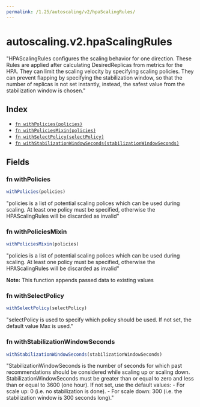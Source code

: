 ```yaml
---
permalink: /1.25/autoscaling/v2/hpaScalingRules/
---
```


# autoscaling.v2.hpaScalingRules

"HPAScalingRules configures the scaling behavior for one direction. These Rules are applied after calculating DesiredReplicas from metrics for the HPA. They can limit the scaling velocity by specifying scaling policies. They can prevent flapping by specifying the stabilization window, so that the number of replicas is not set instantly, instead, the safest value from the stabilization window is chosen."

## Index

* [`fn withPolicies(policies)`](#fn-withpolicies)
* [`fn withPoliciesMixin(policies)`](#fn-withpoliciesmixin)
* [`fn withSelectPolicy(selectPolicy)`](#fn-withselectpolicy)
* [`fn withStabilizationWindowSeconds(stabilizationWindowSeconds)`](#fn-withstabilizationwindowseconds)

## Fields

### fn withPolicies

```ts
withPolicies(policies)
```

"policies is a list of potential scaling polices which can be used during scaling. At least one policy must be specified, otherwise the HPAScalingRules will be discarded as invalid"

### fn withPoliciesMixin

```ts
withPoliciesMixin(policies)
```

"policies is a list of potential scaling polices which can be used during scaling. At least one policy must be specified, otherwise the HPAScalingRules will be discarded as invalid"

**Note:** This function appends passed data to existing values

### fn withSelectPolicy

```ts
withSelectPolicy(selectPolicy)
```

"selectPolicy is used to specify which policy should be used. If not set, the default value Max is used."

### fn withStabilizationWindowSeconds

```ts
withStabilizationWindowSeconds(stabilizationWindowSeconds)
```

"StabilizationWindowSeconds is the number of seconds for which past recommendations should be considered while scaling up or scaling down. StabilizationWindowSeconds must be greater than or equal to zero and less than or equal to 3600 (one hour). If not set, use the default values: - For scale up: 0 (i.e. no stabilization is done). - For scale down: 300 (i.e. the stabilization window is 300 seconds long)."
